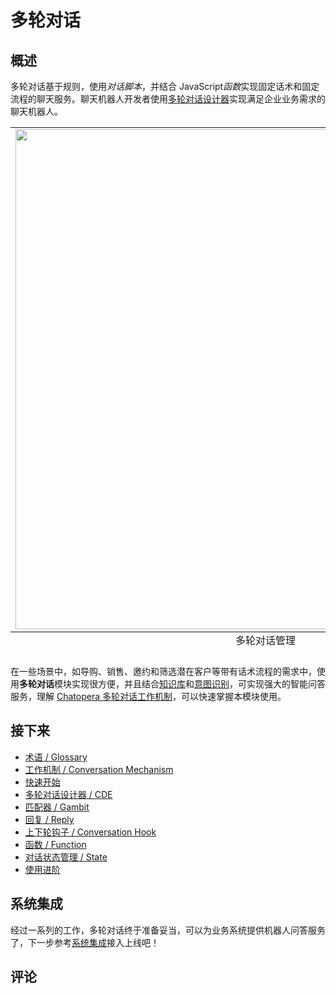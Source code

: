 # 多轮对话

## 概述

多轮对话基于规则，使用*对话脚本*，并结合 JavaScript*函数*实现固定话术和固定流程的聊天服务。聊天机器人开发者使用[多轮对话设计器](/products/chatbot-platform/conversation/cde.html)实现满足企业业务需求的聊天机器人。

<table class="image">
    <caption align="bottom">多轮对话管理</caption>
    <tr>
        <td><img width="800" src="../../../images/platform/1.png" alt="" /></td>
    </tr>
</table>

在一些场景中，如导购、销售、邀约和筛选潜在客户等带有话术流程的需求中，使用**多轮对话**模块实现很方便，并且结合[知识库](/products/chatbot-platform/faq/index.html)和[意图识别](/products/chatbot-platform/intent/index.html)，可实现强大的智能问答服务，理解 [Chatopera 多轮对话工作机制](/products/chatbot-platform/conversation/mechanism.html)，可以快速掌握本模块使用。

## 接下来

- [术语 / Glossary](/products/chatbot-platform/conversation/glossary.html)
- [工作机制 / Conversation Mechanism](/products/chatbot-platform/conversation/mechanism.html)
- [快速开始](/products/chatbot-platform/conversation/quick-start.html)
- [多轮对话设计器 / CDE](/products/chatbot-platform/conversation/cde.html)
- [匹配器 / Gambit](/products/chatbot-platform/conversation/gambits/index.html)
- [回复 / Reply](/products/chatbot-platform/conversation/gambits/replies.html)
- [上下轮钩子 / Conversation Hook](/products/chatbot-platform/conversation/gambits/replies.html)
- [函数 / Function](/products/chatbot-platform/conversation/function.html)
- [对话状态管理 / State](/products/chatbot-platform/conversation/state.html)
- [使用进阶](/products/chatbot-platform/conversation/expertise.html)

## 系统集成

经过一系列的工作，多轮对话终于准备妥当，可以为业务系统提供机器人问答服务了，下一步参考[系统集成](/products/chatbot-platform/integration/index.html)接入上线吧！

## 评论

<script src="https://utteranc.es/client.js"
        repo="chatopera/docs"
        issue-term="pathname"
        label="Comment"
        theme="github-light"
        crossorigin="anonymous"
        async>
</script>
